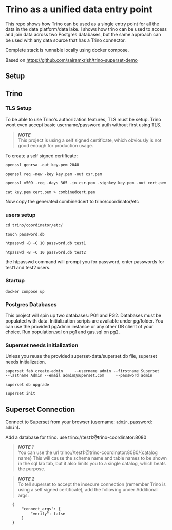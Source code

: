 # Trino as a unified data entry point
This repo shows how Trino can be used as a single entry point for all the data in the data platform/data lake. I shows how trino can be used to access and join data across two Postgres databases, but the same approach can be used with any data source that has a Trino connector.

Complete stack is runnable locally using docker compose.

Based on https://github.com/sairamkrish/trino-superset-demo

## Setup
## Trino 
### TLS Setup
To be able to use Trino's authorization features, TLS must be setup. Trino wont even accept basic username/password auth without first using TLS.
> **_NOTE_**   
This project is using a self signed certificate, which obviously is not good enough for production usage. 

To create a self signed certificate:
```shell
openssl genrsa -out key.pem 2048

openssl req -new -key key.pem -out csr.pem 

openssl x509 -req -days 365 -in csr.pem -signkey key.pem -out cert.pem

cat key.pem cert.pem > combinedcert.pem
```
Now copy the generated combinedcert to trino/coordinator/etc

### users setup
``` shell 
cd trino/coordinator/etc/ 

touch password.db

htpasswd -B -C 10 password.db test1

htpasswd -B -C 10 password.db test2
```
the htpasswd command will prompt you for password, enter passwords for test1 and test2 users. 




### Startup
```shell
docker compose up
```

### Postgres Databases
This project will spin up two databases: PG1 and PG2. Databases must be populated with data. Initialization scripts are available under pg/folder. 
You can use the provided pgAdmin instance or any other DB client of your choice.
Run population.sql on pg1 and gas.sql on pg2.

### Superset needs initialization
Unless you reuse the provided superset-data/superset.db file, superset needs initialization.

``` shell
superset fab create-admin     --username admin --firstname Superset     --lastname Admin --email admin@superset.com     --password admin

superset db upgrade

superset init
```
## Superset Connection
Connect to [Superset](http://localhost:8088/) from your browser (username: `admin`, password: `admin`).

Add a database for trino. use  trino://test1:<test1 password>@trino-coordinator:8080
> **_NOTE 1_**   
You can use the url trino://test1:<test1 password>@trino-coordinator:8080/{catalog name}
This will cause the schema name and table names to be shown in the sql lab tab, but it also limits you to a single catalog, which beats the purpose. 

> **_NOTE 2_**   
To tell superset to accept the insecure connection (remember Trino is using a self signed certificate), add the following under  Additional args:
 ```
    {
        "connect_args": {
            "verify": false
        }
    }
 ```